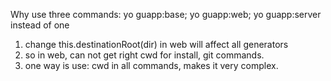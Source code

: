 Why use three commands: yo guapp:base; yo guapp:web; yo guapp:server instead of one

  1. change this.destinationRoot(dir) in web will affect all generators
  2. so in web, can not get right cwd for install, git commands.
  3. one way is use: cwd in all commands, makes it very complex.
